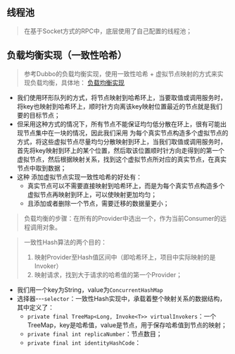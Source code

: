 
## 线程池
> 在基于Socket方式的RPC中，底层使用了自己配置的线程池；

## 负载均衡实现（一致性哈希）
> 参考Dubbo的负载均衡实现，使用一致性哈希 + 虚拟节点映射的方式来实现负载均衡，具体地：
> [负载均衡实现](https://cn.dubbo.apache.org/zh-cn/blog/2019/05/01/dubbo-%e4%b8%80%e8%87%b4%e6%80%a7hash%e8%b4%9f%e8%bd%bd%e5%9d%87%e8%a1%a1%e5%ae%9e%e7%8e%b0%e5%89%96%e6%9e%90/)

* 我们使用环形队列的方式，将节点映射到哈希环上，当要取值或调用服务时，将key也映射到哈希环上，顺时针方向离该key映射位置最近的节点就是我们要的目标节点；
* 但采用这种方式的情况下，所有节点不能保证均匀低分散在环上，很有可能出现节点集中在一块的情况，因此我们采用 为每个真实节点构造多个虚拟节点的方式，将这些虚拟节点尽量均匀分散映射到环上，当我们取值或调用服务时，首先将key映射到环上的某个位置，然后取该位置顺时针方向走得到的第一个虚拟节点，然后根据映射关系，找到这个虚拟节点所对应的真实节点，在真实节点中取到数据；
* 这种 添加虚拟节点实现一致性哈希的好处有：
	* 真实节点可以不需要直接映射到哈希环上，而是为每个真实节点构造多个虚拟节点再映射到环上，可以使映射更加均匀；
	* 且添加或者删除一个节点，需要迁移的数据量更小；

> 负载均衡的步骤：在所有的Provider中选出一个，作为当前Consumer的远程调用对象。

> 一致性Hash算法的两个目的：
>  1. 映射Provider至Hash值区间中（即哈希环上，项目中实际映射的是Invoker）
>  2. 映射请求，找到大于请求的哈希值的第一个Provider；

* 我们用一个key为String，value为`ConcurrentHashMap`
* 选择器---`selector`：一致性Hash实现中，承载着整个映射关系的数据结构，其中定义了：
	* `private final TreeMap<Long, Invoke<T>> virtualInvokers`：一个TreeMap，key是哈希值，value是节点，用于保存哈希值到节点的映射；
	* `private final int replicaNumber`：节点数目；
	* `private final int identityHashCode`：
